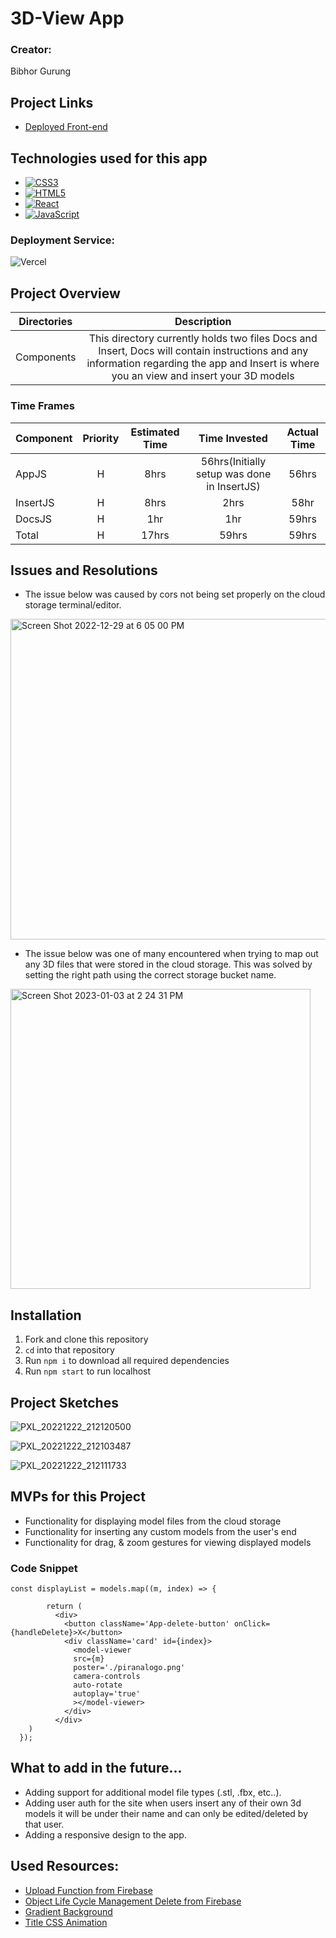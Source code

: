 # 3D-View App
### Creator:
Bibhor Gurung


## Project Links
- [Deployed Front-end](https://3d-view.vercel.app/)


## Technologies used for this app
- [![CSS3](https://img.shields.io/badge/css3-%231572B6.svg?style=for-the-badge&logo=css3&logoColor=white)]()
- [![HTML5](https://img.shields.io/badge/html5-%23E34F26.svg?style=for-the-badge&logo=html5&logoColor=white)](https://html.com/)
- [![React](https://img.shields.io/badge/React-20232A?style=for-the-badge&logo=react&logoColor=61DAFB)](https://reactjs.org/)
- [![JavaScript](https://img.shields.io/badge/javascript-%23323330.svg?style=for-the-badge&logo=javascript&logoColor=%23F7DF1E)]()


### Deployment Service:
![Vercel](http://therealsujitk-vercel-badge.vercel.app/?app=therealsujitk-vercel-badge) 


## Project Overview

| Directories | Description | 
| --- | :---: |  
| Components | This directory currently holds two files Docs and Insert, Docs will contain instructions and any information regarding the app and Insert is where you an view and insert your 3D models  | 


### Time Frames

| Component | Priority | Estimated Time | Time Invested | Actual Time |
| --- | :---: |  :---: | :---: | :---: |
| AppJS | H | 8hrs| 56hrs(Initially setup was done in InsertJS) | 56hrs |
| InsertJS | H | 8hrs | 2hrs | 58hr |
| DocsJS | H | 1hr | 1hr | 59hrs | 
| Total | H | 17hrs| 59hrs | 59hrs |


## Issues and Resolutions
- The issue below was caused by cors not being set properly on the cloud storage terminal/editor. 
<img width="513" alt="Screen Shot 2022-12-29 at 6 05 00 PM" src="https://user-images.githubusercontent.com/108837222/211030259-85a2cb12-6c69-472f-83b8-fc5e2ec27083.png">

- The issue below was one of many encountered when trying to map out any 3D files that were stored in the cloud storage. This was solved by setting the right path using the correct storage bucket name. 
<img width="480" alt="Screen Shot 2023-01-03 at 2 24 31 PM" src="https://user-images.githubusercontent.com/108837222/211030853-ea7fdb23-6f76-431f-9d83-cd55e76059bb.png">


## Installation
1. Fork and clone this repository
2. `cd` into that repository
3. Run `npm i` to download all required dependencies
4. Run `npm start` to run localhost


## Project Sketches
![PXL_20221222_212120500](https://media.git.generalassemb.ly/user/45902/files/13b6fe3e-4a02-43e1-97ae-92d1e473cf33)

![PXL_20221222_212103487](https://media.git.generalassemb.ly/user/45902/files/7f67b533-3adc-4edd-8a70-f921332a1ccf)

![PXL_20221222_212111733](https://media.git.generalassemb.ly/user/45902/files/0232ecb5-e2be-4dda-a0be-59b8d21c93ea)


## MVPs for this Project
- Functionality for displaying model files from the cloud storage
- Functionality for inserting any custom models from the user's end
- Functionality for drag, & zoom gestures for viewing displayed models


### Code Snippet

```
const displayList = models.map((m, index) => {
  
        return (
          <div>
            <button className='App-delete-button' onClick={handleDelete}>X</button>
            <div className='card' id={index}>
              <model-viewer
              src={m}
              poster='./piranalogo.png'
              camera-controls
              auto-rotate
              autoplay='true'
              ></model-viewer>
            </div>
          </div>
    )
  });
```


## What to add in the future...
- Adding support for additional model file types (.stl, .fbx, etc..).
- Adding user auth for the site when users insert any of their own 3d models it will be under their name and can only be edited/deleted by that user.
- Adding a responsive design to the app.


## Used Resources:
- [Upload Function from Firebase](https://blog.logrocket.com/firebase-cloud-storage-firebase-v9-react/)
- [Object Life Cycle Management Delete from Firebase](https://stackoverflow.com/questions/39316829/object-lifecycle-management-firebase-storage)
- [Gradient Background](https://codeconvey.com/css-background-linear-gradient-animation/)
- [Title CSS Animation](https://codeconvey.com/css-text-animation-examples-with-code/)